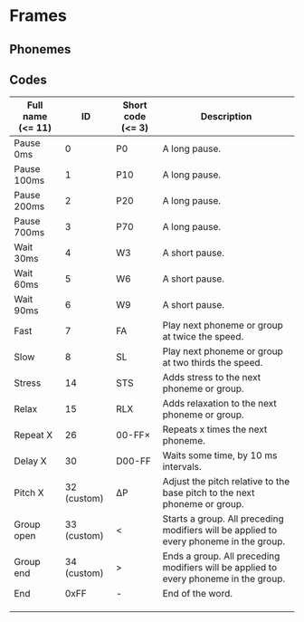 # Frames

## Phonemes

## Codes

| Full name (<= 11) | ID          | Short code (<= 3) | Description                                                  |
| ----------------- | ----------- | ----------------- | ------------------------------------------------------------ |
| Pause 0ms         | 0           | P0                | A long pause.                                                |
| Pause 100ms       | 1           | P10               | A long pause.                                                |
| Pause 200ms       | 2           | P20               | A long pause.                                                |
| Pause 700ms       | 3           | P70               | A long pause.                                                |
| Wait 30ms         | 4           | W3                | A short pause.                                               |
| Wait 60ms         | 5           | W6                | A short pause.                                               |
| Wait 90ms         | 6           | W9                | A short pause.                                               |
| Fast              | 7           | FA                | Play next phoneme or group at twice the speed.               |
| Slow              | 8           | SL                | Play next phoneme or group at two thirds the speed.          |
| Stress            | 14          | STS               | Adds stress to the next phoneme or group.                    |
| Relax             | 15          | RLX               | Adds relaxation to the next phoneme or group.                |
| Repeat X          | 26          | 00-FF×            | Repeats x times the next phoneme.                            |
| Delay X           | 30          | D00-FF            | Waits some time, by 10 ms intervals.                         |
| Pitch X           | 32 (custom) | ΔP                | Adjust the pitch relative to the base pitch to the next phoneme or group. |
| Group open        | 33 (custom) | <                 | Starts a group. All preceding modifiers will be applied to every phoneme in the group. |
| Group end         | 34 (custom) | >                 | Ends a group. All preceding modifiers will be applied to every phoneme in the group. |
| End               | 0xFF        | -                 | End of the word.                                             |
|                   |             |                   |                                                              |
|                   |             |                   |                                                              |
|                   |             |                   |                                                              |

